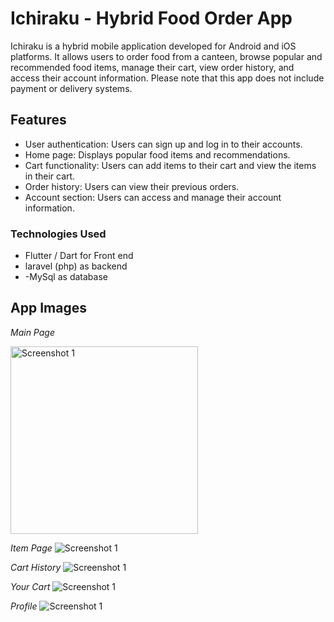 # Ichiraku - Hybrid Food Order App

Ichiraku is a hybrid mobile application developed for Android and iOS platforms. It allows users to order food from a canteen, browse popular and recommended food items, manage their cart, view order history, and access their account information. Please note that this app does not include payment or delivery systems.

## Features

- User authentication: Users can sign up and log in to their accounts.
- Home page: Displays popular food items and recommendations.
- Cart functionality: Users can add items to their cart and view the items in their cart.
- Order history: Users can view their previous orders.
- Account section: Users can access and manage their account information.

### Technologies Used
- Flutter / Dart for Front end
- laravel (php) as backend
- -MySql as database

## App Images

_Main Page_

<img src="/screenshots/Screenshot_20230630-234137.png" alt="Screenshot 1" width="300px">

_Item Page_
![Screenshot 1](/screenshots/Screenshot_20230630-234145.png)

_Cart History_
![Screenshot 1](/screenshots/Screenshot_20230630-234154.png)

_Your Cart_
![Screenshot 1](/screenshots/Screenshot_20230630-234207.png)

_Profile_
![Screenshot 1](/screenshots/Screenshot_20230630-234158.png)
